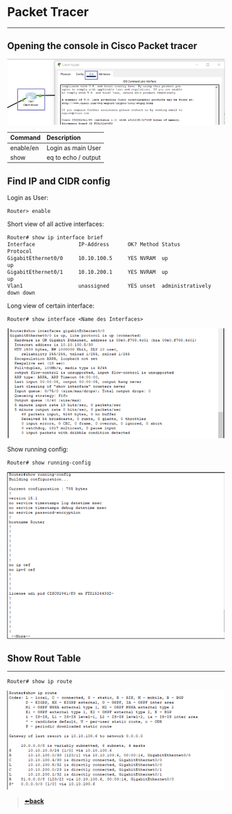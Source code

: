 # Packet Tracer

---
## Opening the console in Cisco Packet tracer

![cisco_console](./images/cisco_Router_Console1.png)

| Command   | Description         |
|:----------|:--------------------|
| enable/en | Login as main User  |
| show      | eq to echo / output |

## Find IP and CIDR config

Login as User:
```
Router> enable
```
Short view of all active interfaces:
```
Router# show ip interface brief
Interface              IP-Address      OK? Method Status                Protocol 
GigabitEthernet0/0     10.10.100.5     YES NVRAM  up                    up 
GigabitEthernet0/1     10.10.200.1     YES NVRAM  up                    up 
Vlan1                  unassigned      YES unset  administratively down down
```
Long view of certain interface:
```
Router# show interface <Name des Interfaces>
```
![show_interface](./images/cisco_Router_Console_interfaces.png)

Show running config:
```
Router# show running-config
```
![show_running-config](./images/cisco_Router_Console_Running_Config.png)

## Show Rout Table

---

```
Router# show ip route
```
![show_ip_rout](./images/cisco_Router_Console_Show_Route.png)

>[⬅️**back**](./README.md)